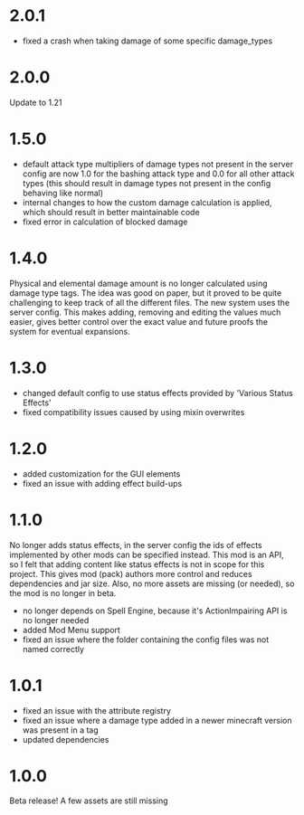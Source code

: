 # 2.0.1

- fixed a crash when taking damage of some specific damage_types

# 2.0.0

Update to 1.21

# 1.5.0

- default attack type multipliers of damage types not present in the server config are now 1.0 for the bashing attack type and 0.0 for all other attack types (this should result in damage types not present in the config behaving like normal)
- internal changes to how the custom damage calculation is applied, which should result in better maintainable code
- fixed error in calculation of blocked damage

# 1.4.0

Physical and elemental damage amount is no longer calculated using damage type tags. The idea was good on paper, but it proved to be quite challenging to keep track of all the different files. The new system uses the server config. This makes adding, removing and editing the values much easier, gives better control over the exact value and future proofs the system for eventual expansions.

# 1.3.0

- changed default config to use status effects provided by 'Various Status Effects'
- fixed compatibility issues caused by using mixin overwrites

# 1.2.0

- added customization for the GUI elements
- fixed an issue with adding effect build-ups

# 1.1.0

No longer adds status effects, in the server config the ids of effects implemented by other mods can be specified instead. This mod is an API, so I felt that adding content like status effects is not in scope for this project. This gives mod (pack) authors more control and reduces dependencies and jar size. Also, no more assets are missing (or needed), so the mod is no longer in beta.

- no longer depends on Spell Engine, because it's ActionImpairing API is no longer needed
- added Mod Menu support
- fixed an issue where the folder containing the config files was not named correctly

# 1.0.1

- fixed an issue with the attribute registry
- fixed an issue where a damage type added in a newer minecraft version was present in a tag
- updated dependencies

# 1.0.0

Beta release! A few assets are still missing

#